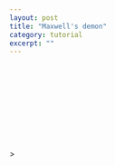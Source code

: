 ```yaml
---
layout: post
title: "Maxwell's demon"
category: tutorial
excerpt: ""
---
```


<script src="/assets/d3.v7.min.js"></script>

<style>
    #boxContainerContainer {
        width: 100%;
    }
    #boxContainer {
        width: calc(100vw - 50px);
        position: sticky;
        position: -webkit-sticky;
        top: 20px;
        margin-left: calc(50% - 50vw + 25px);
        z-index: 1;
    }
</style>

<div id = "boxContainerContainer">
    <div id = "boxContainer">
        <svg id = "maxwellbox"></svg> 
    </div>
</div>

<script>
    let width = parseInt(d3.select('#boxContainer').style('width'));
    let height = 500;
    let boxMargin = 0;
    let svg = d3.select("#maxwellbox")
        .attr("width", width)
        .attr("height", height);

    let partitionVelocity = 0.4;

    class Ball {
        constructor(pos, vel) {
            this.pos = [pos[0] * (Math.random()), pos[1] * Math.random()];
            this.vel = [0, 0];
            this.dt = 10;
            this.collided = false;
            this.partition = (Math.random() < 0.5 ? "left" : "right")
            if (this.partition == "left") {
                this.vel = [0.5*Math.random() - 0.25, 0.5*Math.random() - 0.25];
            }
            else {
                this.vel = [Math.random() - 0.5, Math.random() - 0.5];
            }
            this.speed = Math.sqrt(this.vel[0]**2 + this.vel[1]**2);
        }
        makestep() {
            collide(this.pos, this.vel);
            this.pos[0] += this.dt * this.vel[0];
            this.pos[1] += this.dt * this.vel[1];
        }
    }

    class Partition {
        constructor(parent) {
            this.points = [...Array(100).keys()].map( d => [width/2, d*height/99] );
            this.links = this.points.slice(0, this.points.length - 1).map( (d, i) => ({"coords": [d, this.points[i + 1]], "active": true }) );
            this.parent = parent;
            this.group = parent.append("g");
            this.open = false;
            this.transitioning = false;
            this.passingBallIndex = 0;
        }
        drawPartition(mballs) {
            this.operateDoor(mballs);
            this.group.selectAll("path")
                .data(this.links.filter( d => d.active ))
                .join(
                    enter => enter.append("path")
                        .attr("d", d => d3.line()(d.coords))
                        .attr("fill", "none")
                        .attr("stroke", "black")
                        .attr("stroke-width", 5),
                    update => update.attr("d", d => d3.line()(d.coords)),
                    exit => exit.remove()
                );
        }
        checkCollision(pos, vel) {
            // Select active links, pick first link coordinate, then calculate the shortest distance to pos.
            let dist = d3.min( this.links.filter( d => d.active ).map( d => d.coords[0]).map( d => Math.sqrt( (pos[0] - d[0])**2 + (pos[1] - d[1])**2 ) ) ) 
            let whichSide = Math.sign(pos[0] - width/2);
            if ( (dist < 10) && ( (vel[0] > 0 && whichSide < 0) || (vel[0] < 0 && whichSide > 0) )) {
                return true;
            }
            else {
                return false;
            }
        }
        operateDoor(balls) {
            if (!this.open) {
                for (let i = 0; i < balls.length; i++) {
                    if ( ( Math.abs(balls[i].pos[0] - width/2) < 10) && (( balls[i].vel[0] > 0 && balls[i].pos[0] < width/2 && balls[i].partition == "right") || ( balls[i].vel[0] < 0 && balls[i].pos[0] > width/2 && balls[i].partition == "left" ) ) ) {
                        this.passingBallIndex = i;
                        for (let j = 0; j < this.links.length; j++) {
                            if ( Math.sqrt( (this.links[j].coords[0][0] - balls[i].pos[0])**2 + (this.links[j].coords[0][1] - balls[i].pos[1])**2 ) < 50) {
                                this.links[j].active = false;
                            }
                        }
                        this.open = true;
                        break;
                    }
                }
            }
            else {
                for (let j = 0; j < this.links.length; j++) {
                    if ( Math.sqrt( (this.links[j].coords[0][0] - balls[this.passingBallIndex].pos[0])**2 + (this.links[j].coords[0][1] - balls[this.passingBallIndex].pos[1])**2 ) > 50) {
                        this.links[j].active = true;
                    }
                }
                (this.links.map( d => d.active).filter( d => !d ).length == 0) ? (this.open = false) : null;
            }
        }
    }

    let mballs = [];
    for (let i = 0; i < 50; i++){
        mballs.push( new Ball([width, height], [Math.random() - 0.5, Math.random() - 0.5]) );
    }

    let wall = drawWall(svg);
    let partition = new Partition(svg);
    partition.drawPartition(mballs)

    let ballgroup = svg.append("g");
    drawBalls(mballs, ballgroup);

    d3.interval( 
        function() {
            drawBalls(mballs, ballgroup);
            partition.drawPartition(mballs);
        }, 16 );

    function drawBalls(balls, ballgroup) {
        ballgroup.selectAll("circle")
            .data(balls)
            .join(
                enter => enter.append("circle")
                    .attr("cx", d => d.pos[0])
                    .attr("cy", d => d.pos[1])
                    .attr("r", 12)
                    .attr("fill", d => (d.partition == "left") ? "blue" : "red"),
                update => update.attr("cx", d => d.pos[0])
                    .attr("cy", d => d.pos[1]),
                exit => exit.remove()
            );
        balls.forEach(d => d.makestep());
    }

    function drawWall(svg) {
        let wallWidth = 10;
        let wall = svg.append("g")
            .append("rect")
            .attr("width", width)
            .attr("height", height)
            .attr("fill", "#cedff2")
            .attr("stroke", "black")
            .attr("stroke-width", wallWidth);
        return wall
    }

    function collide(pos, vel) {
        if ( ((pos[0] <= boxMargin) && vel[0] < 0) || ((pos[0] >= (width - boxMargin) && vel[0] > 0)) || partition.checkCollision(pos, vel) ) {
            vel[0] *= -1;
        }
        if ( ((pos[1] <= boxMargin) && vel[1] < 0 ) || ((pos[1] >= height - boxMargin) && (vel[1] > 0) ) ) {
            vel[1] *= -1;
        }
    }

</script>>